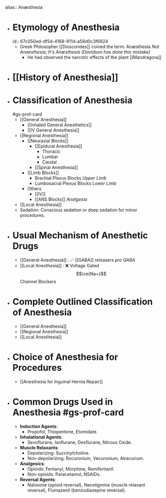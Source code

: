 alias:: Anæsthesia

- # Etymology of Anesthesia
  id:: 67c050ed-df5d-4168-911d-a58d0c3f6824
	- Greek Philosopher [[Dioscorides]] coined the term: Anæsthesia
	  *Not Anaesthesia, It's Anæsthesia (Davidson has done this mistake)*
		- He had observed the narcotic effects of the plant [[Mandragora]]
- # [[History of Anesthesia]]
- # Classification of Anesthesia
  #gs-prof-card
	- [[General Anesthesia]]
		- [[Inhaled General Anesthetics]]
		- [[IV General Anesthesia]]
	- [[Regional Anesthesia]]
		- [[Neuraxial Blocks]]
			- [[Epidural Anesthesia]]
				- Thoracic
				- Lumbar
				- Caudal
			- [[Spinal Anesthesia]]
		- [[Limb Blocks]]
			- Brachial Plexus Blocks
			  *Upper Limb*
			- Lumbosacral Plexus Blocks
			  *Lower Limb*
		- Others
			- [[IV]]
			- [[ANS Blocks]]
			  *Analgesia*
	- [[Local Anesthesia]]
	- Sedation: Conscious sedation or deep sedation for minor procedures.
- # Usual Mechanism of Anesthetic Drugs
	- [[General Anesthesia]] : ✅ [[GABA]] releasers
	  *pro GABA*
	- [[Local Anesthesia]] : ❌ Voltage Gated $$\ce{Na+}$$ Channel Blockers
- # Complete Outlined Classification of Anesthesia
	- [[General Anesthesia]]
	- [[Regional Anesthesia]]
	- [[Local Anesthesia]]
- # Choice of Anesthesia for Procedures
	- [[Anesthesia for Inguinal Hernia Repair]]
- # Common Drugs Used in Anesthesia #gs-prof-card
	- **Induction Agents**:
		- Propofol, Thiopentone, Etomidate.
	- **Inhalational Agents**:
		- Sevoflurane, Isoflurane, Desflurane, Nitrous Oxide.
	- **Muscle Relaxants**:
		- Depolarizing: Succinylcholine.
		- Non-depolarizing: Rocuronium, Vecuronium, Atracurium.
	- **Analgesics**:
		- Opioids: Fentanyl, Morphine, Remifentanil.
		- Non-opioids: Paracetamol, NSAIDs.
	- **Reversal Agents**:
		- Naloxone (opioid reversal), Neostigmine (muscle relaxant reversal), Flumazenil (benzodiazepine reversal).